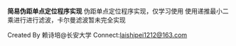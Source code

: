 **简易伪距单点定位程序实现**
伪距单点定位程序实现，仅学习使用
使用递推最小二乘进行进行滤波，卡尔曼滤波暂未完全实现

Created By 赖诗培@长安大学
Connect:laishipei1212@163.com
